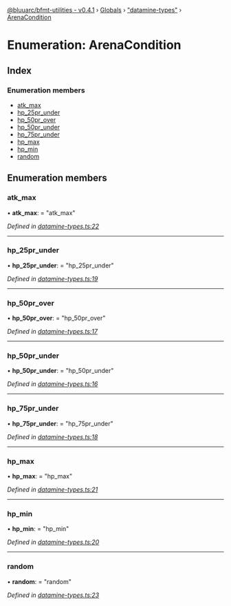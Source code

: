 [@bluuarc/bfmt-utilities - v0.4.1](../README.md) › [Globals](../globals.md) › ["datamine-types"](../modules/_datamine_types_.md) › [ArenaCondition](_datamine_types_.arenacondition.md)

# Enumeration: ArenaCondition

## Index

### Enumeration members

* [atk_max](_datamine_types_.arenacondition.md#atk_max)
* [hp_25pr_under](_datamine_types_.arenacondition.md#hp_25pr_under)
* [hp_50pr_over](_datamine_types_.arenacondition.md#hp_50pr_over)
* [hp_50pr_under](_datamine_types_.arenacondition.md#hp_50pr_under)
* [hp_75pr_under](_datamine_types_.arenacondition.md#hp_75pr_under)
* [hp_max](_datamine_types_.arenacondition.md#hp_max)
* [hp_min](_datamine_types_.arenacondition.md#hp_min)
* [random](_datamine_types_.arenacondition.md#random)

## Enumeration members

###  atk_max

• **atk_max**: = "atk_max"

*Defined in [datamine-types.ts:22](https://github.com/BluuArc/bfmt-utilities/blob/master/src/datamine-types.ts#L22)*

___

###  hp_25pr_under

• **hp_25pr_under**: = "hp_25pr_under"

*Defined in [datamine-types.ts:19](https://github.com/BluuArc/bfmt-utilities/blob/master/src/datamine-types.ts#L19)*

___

###  hp_50pr_over

• **hp_50pr_over**: = "hp_50pr_over"

*Defined in [datamine-types.ts:17](https://github.com/BluuArc/bfmt-utilities/blob/master/src/datamine-types.ts#L17)*

___

###  hp_50pr_under

• **hp_50pr_under**: = "hp_50pr_under"

*Defined in [datamine-types.ts:16](https://github.com/BluuArc/bfmt-utilities/blob/master/src/datamine-types.ts#L16)*

___

###  hp_75pr_under

• **hp_75pr_under**: = "hp_75pr_under"

*Defined in [datamine-types.ts:18](https://github.com/BluuArc/bfmt-utilities/blob/master/src/datamine-types.ts#L18)*

___

###  hp_max

• **hp_max**: = "hp_max"

*Defined in [datamine-types.ts:21](https://github.com/BluuArc/bfmt-utilities/blob/master/src/datamine-types.ts#L21)*

___

###  hp_min

• **hp_min**: = "hp_min"

*Defined in [datamine-types.ts:20](https://github.com/BluuArc/bfmt-utilities/blob/master/src/datamine-types.ts#L20)*

___

###  random

• **random**: = "random"

*Defined in [datamine-types.ts:23](https://github.com/BluuArc/bfmt-utilities/blob/master/src/datamine-types.ts#L23)*
